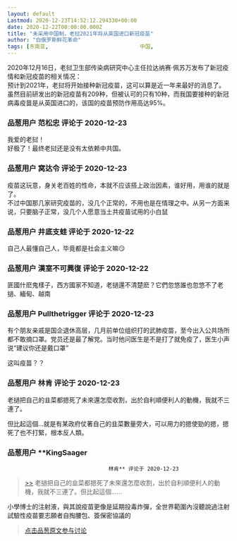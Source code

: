 ```yaml
---
layout: default
Lastmod: 2020-12-23T14:52:12.294330+00:00
date: 2020-12-22T00:00:00.000Z
title: "未采用中国制，老挝2021年将从英国进口新冠疫苗"
author: "白俄罗斯鲜花革命"
tags: [东南亚,								中国,								疫苗,								ccp病毒]
---
```


2020年12月16日，老挝卫生部传染病研究中心主任拉达纳赛·佩苏万发布了新冠疫情和新冠疫苗的相关情况：  
预计到2021年，老挝将开始接种新冠疫苗，这可以算是近一年来最好的消息了。  
虽然目前研发出的新冠疫苗有209种，但被认可的只有10种，而我国要接种的新冠病毒疫苗是从英国进口的，该国的疫苗预防作用高达95%。

            
### 品葱用户 **范松忠** 评论于 2020-12-23
        
我爱的老挝！  
好极了！最终老挝还是没有太依赖中共国。
        


            
### 品葱用户 **窝达令** 评论于 2020-12-23
        
疫苗这玩意，身关老百姓的性命，本就不应该搭上政治因素，谁好用，用谁的就是了。  
不过中国那几家研究疫苗的，没几个正常的，不用也是在情理之中。从另一方面来说，只要脑子正常，没几个人愿意当土共疫苗试用的小白鼠
        


            
### 品葱用户 **井底支蛙** 评论于 2020-12-22
        
自己人最懂自己人，毕竟都是社会主义嘛😏
        


            
### 品葱用户 **漢室不可興復** 评论于 2020-12-22
        
匪國什麽鬼樣子，西方國家不知道，老撾還不清楚麽？它們忽悠誰也忽悠不了老撾、緬甸、越南
        


            
### 品葱用户 **Pullthetrigger** 评论于 2020-12-23
        
有个朋友亲戚是国企退休高层，几月前单位组织打的武肺疫苗，至今出入公共场所都不敢摘口罩。党员还是最了解党。当时他问医生是不是打了就免疫了，医生小声说“建议你还是戴口罩”  
  
这叫疫苗？？
        


            
### 品葱用户 **林肯** 评论于 2020-12-23
        
老撾把自己的韭菜都摁死了未來還怎麼收割，出於自利順便利人的動機，我就不三連了。  
  
但比起這個...就是有某政府仗著自己的韭菜數量旁大，可以用力的摁使勁的摁，摁死了也不打緊，根本反人類。
        


            
### 品葱用户 **KingSaager				
									林肯** 评论于 2020-12-23
        
> [\>>]( "/article/item_id-569138#") 老撾把自己的韭菜都摁死了未來還怎麼收割，出於自利順便利人的動機，我就不三連了。但比起這個......

  
小學博士的注射液，與其說疫苗更像是延期投毒炸彈，全世界範圍內沒聽說過注射試驗性疫苗要志願者自掏腰包、簽保密協議的
        






> [点击品葱原文参与讨论](https://pincong.rocks/article/27711)

